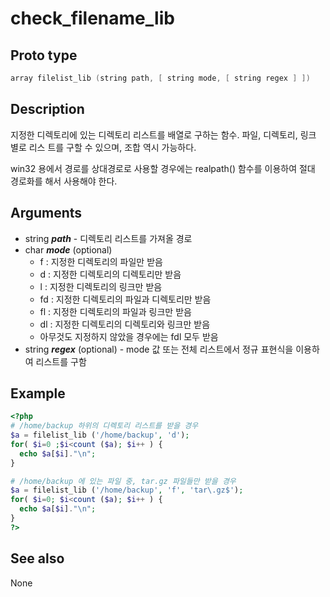 # check_filename_lib

## Proto type

```c
array filelist_lib (string path, [ string mode, [ string regex ] ])
```

## Description

지정한 디렉토리에 있는 디렉토리 리스트를 배열로 구하는 함수.  파일, 디렉토리, 링크 별로 리스
트를 구할 수 있으며, 조합 역시 가능하다.

win32 용에서 경로를 상대경로로 사용할 경우에는 realpath() 함수를 이용하여 절대 경로화를 해서
사용해야 한다.

## Arguments

* string ***path*** - 디렉토리 리스트를 가져올 경로
* char ***mode*** (optional)
  * f  : 지정한 디렉토리의 파일만 받음
  * d  : 지정한 디렉토리의 디렉토리만 받음
  * l  : 지정한 디렉토리의 링크만 받음
  * fd : 지정한 디렉토리의 파일과 디렉토리만 받음
  * fl : 지정한 디렉토리의 파일과 링크만 받음
  * dl : 지정한 디렉토리의 디렉토리와 링크만 받음
  * 아무것도 지정하지 않았을 경우에는 fdl 모두 받음
* string ***regex*** (optional) - mode 값 또는 전체 리스트에서 정규 표현식을 이용하여 리스트를 구함

## Example

```php
<?php
# /home/backup 하위의 디렉토리 리스트를 받을 경우
$a = filelist_lib ('/home/backup', 'd');
for( $i=0 ;$i<count ($a); $i++ ) {
  echo $a[$i]."\n";
}

# /home/backup 에 있는 파일 중, tar.gz 파일들만 받을 경우
$a = filelist_lib ('/home/backup', 'f', 'tar\.gz$');
for( $i=0; $i<count ($a); $i++ ) {
  echo $a[$i]."\n";
}
?>
```

## See also
None